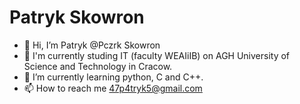 # Patryk Skowron
- 👋 Hi, I’m Patryk @Pczrk Skowron
- 📝 I'm currently studing IT (faculty WEAIiIB) on AGH University of Science and Technology in Cracow.
- 🌱 I’m currently learning python, C and C++.
- 📫 How to reach me 47p4tryk5@gmail.com
